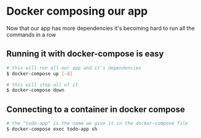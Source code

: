 # Docker composing our app
Now that our app has more dependencies it's becoming hard to run all the commands in a row

## Running it with docker-compose is easy
```sh
# this will run all our app and it's dependencies
$ docker-compose up [-d]

# this will stop all of it
$ docker-compose down
```

## Connecting to a container in docker compose
```sh
# the "todo-app" is the name we give it in the docker-compose file 
$ docker-compose exec todo-app sh
```

